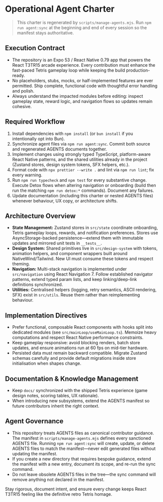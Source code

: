# Operational Agent Charter

> This charter is regenerated by `scripts/manage-agents.mjs`. Run `npm run agent:sync` at the beginning and end of every session so the manifest stays authoritative.

## Execution Contract
- The repository is an Expo 53 / React Native 0.79 app that powers the React T3TR15 arcade experience. Every contribution must enhance the fast-paced Tetris gameplay loop while keeping the build production-ready.
- No placeholders, stubs, mocks, or half-implemented features are ever permitted. Ship complete, functional code with thoughtful error handling and polish.
- Always understand the impacted modules before editing: inspect gameplay state, reward logic, and navigation flows so updates remain cohesive.

## Required Workflow
1. Install dependencies with `npm install` (or `bun install` if you intentionally opt into Bun).
2. Synchronize agent files via `npm run agent:sync`. Commit both source and regenerated AGENTS documents together.
3. Implement changes using strongly typed TypeScript, platform-aware React Native patterns, and the shared utilities already in the project (Zustand stores, design system tokens, SFX helpers, etc.).
4. Format code with `npx prettier --write .` and lint via `npm run lint`; fix every warning.
5. Run `npm run typecheck` and `npm test` for every substantive change. Execute Detox flows when altering navigation or onboarding (build then run the matching `npm run detox:*` commands). Document any failures.
6. Update documentation (including this charter or nested AGENTS files) whenever behaviour, UX copy, or architecture shifts.

## Architecture Overview
- **State Management:** Zustand stores in `src/state` coordinate onboarding, Tetris gameplay loops, rewards, and notification preferences. Stores use AsyncStorage-backed persistence—extend them with immutable updates and mirrored unit tests in `__tests__`.
- **Design System:** Shared primitives live in `src/design-system` with tokens, animation helpers, and component wrappers built around NativeWind/Tailwind. New UI must consume these tokens and respect theming.
- **Navigation:** Multi-stack navigation is implemented under `src/navigation` using React Navigation 7. Follow established navigator patterns, extend typed param lists, and keep linking/deep-link definitions synchronized.
- **Utilities:** Centralised helpers (logging, retry semantics, ASCII rendering, SFX) exist in `src/utils`. Reuse them rather than reimplementing behaviour.

## Implementation Directives
- Prefer functional, composable React components with hooks split into dedicated modules (see `src/mainLoop/useMainLoop.ts`). Memoize heavy computations and respect React Native performance constraints.
- Keep gameplay responsive: avoid blocking renders, batch store updates, and ensure animations run at 60 fps on mid-tier hardware.
- Persisted data must remain backward compatible. Migrate Zustand schemas carefully and provide default migrations inside store initialisation when shapes change.

## Documentation & Knowledge Management
- Keep `docs/` synchronized with the shipped Tetris experience (game design notes, scoring tables, UX rationale).
- When introducing new subsystems, extend the AGENTS manifest so future contributors inherit the right context.

## Agent Governance
- This repository treats AGENTS files as canonical contributor guidance. The manifest in `scripts/manage-agents.mjs` defines every sanctioned AGENTS file. Running `npm run agent:sync` will create, update, or delete AGENTS files to match the manifest—never edit generated files without updating the manifest.
- If you create a new directory that requires bespoke guidance, extend the manifest with a new entry, document its scope, and re-run the sync command.
- Do not leave obsolete AGENTS files in the tree—the sync command will remove anything not declared in the manifest.

Stay rigorous, document intent, and ensure every change keeps React T3TR15 feeling like the definitive retro Tetris homage.
